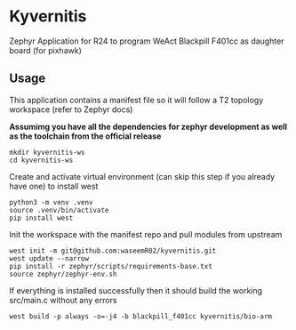 # Kyvernitis
Zephyr Application  for R24 to program WeAct Blackpill F401cc as daughter board (for pixhawk)

## Usage
This application contains a manifest file so it will follow a T2 topology workspace (refer to Zephyr docs)

**Assumimg you have all the dependencies for zephyr development as well as the toolchain from the official release**


```
mkdir kyvernitis-ws
cd kyvernitis-ws
```


Create and activate virtual environment (can skip this step if you already have one) to install west
```
python3 -m venv .venv
source .venv/bin/activate
pip install west
```


Init the workspace with the manifest repo and pull modules from upstream
```
west init -m git@github.com:waseemR02/kyvernitis.git
west update --narrow
pip install -r zephyr/scripts/requirements-base.txt
source zephyr/zephyr-env.sh 
```


If everything is installed successfully then it should build the working src/main.c without any errors
```
west build -p always -o=-j4 -b blackpill_f401cc kyvernitis/bio-arm
```
